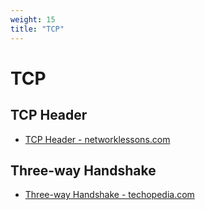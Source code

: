 ```yaml
---
weight: 15
title: "TCP"
---
```


# TCP

## TCP Header

- [TCP Header - networklessons.com](https://networklessons.com/cisco/ccie-routing-switching-written/tcp-header)

## Three-way Handshake

- [Three-way Handshake - techopedia.com](https://www.techopedia.com/definition/10339/three-way-handshake)
